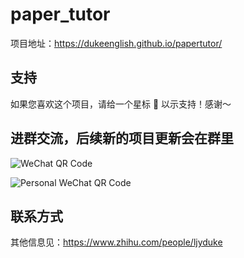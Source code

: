 <!--
 * @Descripttion: 
 * @Author: Duke 叶兀
 * @E-mail: ljyduke@gmail.com
 * @Date: 2024-01-03 22:51:03
 * @LastEditors: Duke 叶兀
 * @LastEditTime: 2024-01-24 23:42:38
-->
# paper_tutor

项目地址：https://dukeenglish.github.io/papertutor/

## 支持

如果您喜欢这个项目，请给一个星标 🌟 以示支持！感谢～


## 进群交流，后续新的项目更新会在群里

![WeChat QR Code](https://github.com/DukeEnglish/papertutor/tree/main/assets/qr_code.jpg)

![Personal WeChat QR Code](https://github.com/DukeEnglish/papertutor/tree/main/assets/per_qr_code.jpg)

## 联系方式
其他信息见：https://www.zhihu.com/people/ljyduke
